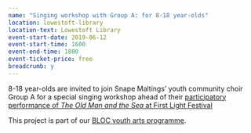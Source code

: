 ```yaml
---
name: "Singing workshop with Group A: for 8-18 year-olds"
location: lowestoft-library
location-text: Lowestoft Library
event-start-date: 2019-06-12
event-start-time: 1600
event-end-time: 1800
event-ticket-price: free
breadcrumb: y
---
```


8-18 year-olds are invited to join Snape Maltings’ youth community choir Group A for a special singing workshop ahead of their [participatory performance of <cite>The Old Man and the Sea</cite> at First Light Festival](/events/lowestoft-2019-06-23-first-light-performance/)

This project is part of our [BLOC youth arts programme](/bloc/).

